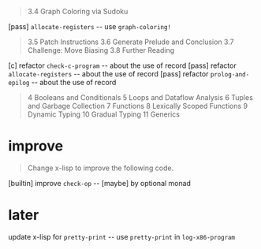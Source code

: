 > 3.4 Graph Coloring via Sudoku

[pass] `allocate-registers` -- use `graph-coloring!`

> 3.5 Patch Instructions
> 3.6 Generate Prelude and Conclusion
> 3.7 Challenge: Move Biasing
> 3.8 Further Reading

[c] refactor `check-c-program` -- about the use of record
[pass] refactor `allocate-registers` -- about the use of record
[pass] refactor `prolog-and-epilog` -- about the use of record

> 4 Booleans and Conditionals
> 5 Loops and Dataflow Analysis
> 6 Tuples and Garbage Collection
> 7 Functions
> 8 Lexically Scoped Functions
> 9 Dynamic Typing
> 10 Gradual Typing
> 11 Generics

# improve

> Change x-lisp to improve the following code.

[builtin] improve `check-op` -- [maybe] by optional monad

# later

update x-lisp for `pretty-print` -- use `pretty-print` in `log-x86-program`
